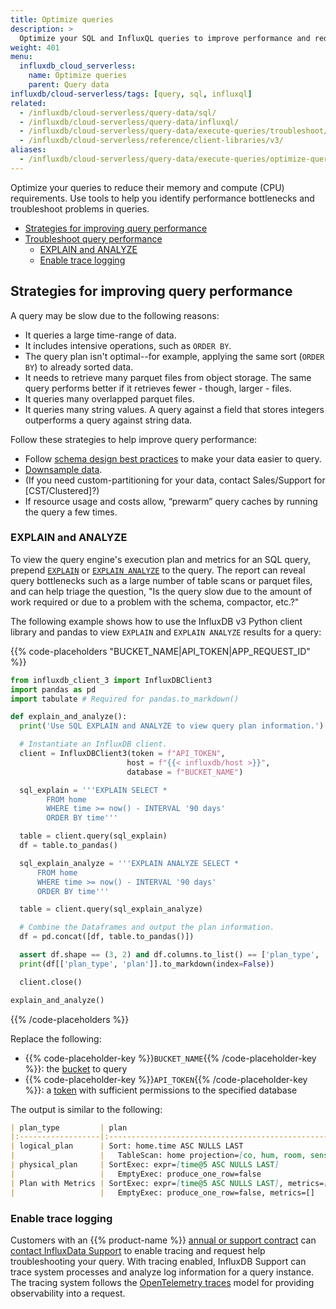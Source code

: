 ```yaml
---
title: Optimize queries
description: >
  Optimize your SQL and InfluxQL queries to improve performance and reduce their memory and compute (CPU) requirements.
weight: 401
menu:
  influxdb_cloud_serverless:
    name: Optimize queries
    parent: Query data
influxdb/cloud-serverless/tags: [query, sql, influxql]
related:
  - /influxdb/cloud-serverless/query-data/sql/
  - /influxdb/cloud-serverless/query-data/influxql/
  - /influxdb/cloud-serverless/query-data/execute-queries/troubleshoot/
  - /influxdb/cloud-serverless/reference/client-libraries/v3/
aliases:
  - /influxdb/cloud-serverless/query-data/execute-queries/optimize-queries/
---
```


Optimize your queries to reduce their memory and compute (CPU) requirements.
Use tools to help you identify performance bottlenecks and troubleshoot problems in queries.

<!-- TOC -->

- [Strategies for improving query performance](#strategies-for-improving-query-performance)
- [Troubleshoot query performance](#troubleshoot-query-performance)
  - [EXPLAIN and ANALYZE](#explain-and-analyze)
  - [Enable trace logging](#enable-trace-logging)


## Strategies for improving query performance

A query may be slow due to the following reasons:

- It queries a large time-range of data.
- It includes intensive operations, such as `ORDER BY`.
- The query plan isn't optimal--for example, applying the same sort (`ORDER BY`) to already sorted data.
- It needs to retrieve many parquet files from object storage. The same query performs better if it retrieves fewer - though, larger - files.
- It queries many overlapped parquet files.
- It queries many string values. A query against a field that stores integers outperforms a query against string data.

Follow these strategies to help improve query performance:

- Follow [schema design best practices](/influxdb/serverless/write-data/best-practices/schema-design/) to make your data easier to query.
- [Downsample data](/influxdb/serverless/process-data/downsample/).
- (If you need custom-partitioning for your data, contact Sales/Support for [CST/Clustered]?)
- If resource usage and costs allow, “prewarm” query caches by running the query a few times.

### EXPLAIN and ANALYZE

To view the query engine's execution plan and metrics for an SQL query, prepend [`EXPLAIN`](/influxdb/cloud-serverless/reference/sql/explain/) or [`EXPLAIN ANALYZE`](/influxdb/cloud-serverless/reference/sql/explain/#explain-analyze) to the query.
The report can reveal query bottlenecks such as a large number of table scans or parquet files, and can help triage the question, "Is the query slow due to the amount of work required or due to a problem with the schema, compactor, etc.?"

The following example shows how to use the InfluxDB v3 Python client library and pandas to view `EXPLAIN` and `EXPLAIN ANALYZE` results for a query:

<!-- Import for tests and hide from users.
```python
import os
```
-->
<!--pytest-codeblocks:cont-->

{{% code-placeholders "BUCKET_NAME|API_TOKEN|APP_REQUEST_ID" %}}
```python
from influxdb_client_3 import InfluxDBClient3
import pandas as pd
import tabulate # Required for pandas.to_markdown()

def explain_and_analyze():
  print('Use SQL EXPLAIN and ANALYZE to view query plan information.')

  # Instantiate an InfluxDB client.
  client = InfluxDBClient3(token = f"API_TOKEN",
                          host = f"{{< influxdb/host >}}",
                          database = f"BUCKET_NAME")

  sql_explain = '''EXPLAIN SELECT *
        FROM home
        WHERE time >= now() - INTERVAL '90 days'
        ORDER BY time'''

  table = client.query(sql_explain)
  df = table.to_pandas()

  sql_explain_analyze = '''EXPLAIN ANALYZE SELECT *
      FROM home
      WHERE time >= now() - INTERVAL '90 days'
      ORDER BY time'''

  table = client.query(sql_explain_analyze)

  # Combine the Dataframes and output the plan information.
  df = pd.concat([df, table.to_pandas()])

  assert df.shape == (3, 2) and df.columns.to_list() == ['plan_type', 'plan']
  print(df[['plan_type', 'plan']].to_markdown(index=False))

  client.close()

explain_and_analyze()
```
{{% /code-placeholders %}}

Replace the following:

- {{% code-placeholder-key %}}`BUCKET_NAME`{{% /code-placeholder-key %}}: the [bucket](/influxdb/cloud-serverless/admin/buckets/) to query
- {{% code-placeholder-key %}}`API_TOKEN`{{% /code-placeholder-key %}}: a [token](/influxdb/cloud-serverless/admin/tokens/) with sufficient permissions to the specified database

The output is similar to the following:

```markdown
| plan_type         | plan                                                                                                                                         |
|:------------------|:---------------------------------------------------------------------------------------------------------------------------------------------|
| logical_plan      | Sort: home.time ASC NULLS LAST                                                                                                               |
|                   |   TableScan: home projection=[co, hum, room, sensor, temp, time], full_filters=[home.time >= TimestampNanosecond(1688491380936276013, None)] |
| physical_plan     | SortExec: expr=[time@5 ASC NULLS LAST]                                                                                                       |
|                   |   EmptyExec: produce_one_row=false                                                                                                           |
| Plan with Metrics | SortExec: expr=[time@5 ASC NULLS LAST], metrics=[output_rows=0, elapsed_compute=1ns, spill_count=0, spilled_bytes=0]                         |
|                   |   EmptyExec: produce_one_row=false, metrics=[]
```

### Enable trace logging

Customers with an {{% product-name %}} [annual or support contract](https://www.influxdata.com/influxdb-cloud-pricing/) can [contact InfluxData Support](https://support.influxdata.com/) to enable tracing and request help troubleshooting your query.
With tracing enabled, InfluxDB Support can trace system processes and analyze log information for a query instance.
The tracing system follows the [OpenTelemetry traces](https://opentelemetry.io/docs/concepts/signals/traces/) model for providing observability into a request.
